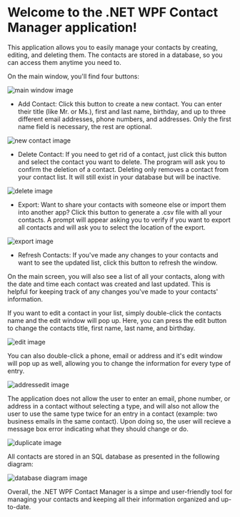 
# Welcome to the .NET WPF Contact Manager application!

This application allows you to easily manage your contacts by creating, editing, and deleting them. The contacts are stored in a database, so you can access them anytime you need to.

On the main window, you'll find four buttons:

![main window image](https://user-images.githubusercontent.com/57469766/208755672-dcd9b255-391c-4da3-8316-d17c13af6e72.png)

- Add Contact: Click this button to create a new contact. You can enter their title (like Mr. or Ms.), first and last name, birthday, and up to three different email addresses, phone numbers, and addresses. Only the first name field is necessary, the rest are optional.

![new contact image](https://user-images.githubusercontent.com/57469766/208755824-1826f592-ab38-4855-bac7-aac22cc4fe8a.png)

- Delete Contact: If you need to get rid of a contact, just click this button and select the contact you want to delete. The program will ask you to confirm the deletion of a contact. Deleting only removes a contact from your contact list. It will still exist in your database but will be inactive.

![delete image](https://user-images.githubusercontent.com/57469766/208754491-bd3d7d6c-ac33-4481-8f34-94509e7ce616.png)

- Export: Want to share your contacts with someone else or import them into another app? Click this button to generate a .csv file with all your contacts. A prompt will appear asking you to verify if you want to export all contacts and will ask you to select the location of the export.

![export image](https://user-images.githubusercontent.com/57469766/208755519-7c409984-fa60-47c4-9160-d899fc1824f7.png)

- Refresh Contacts: If you've made any changes to your contacts and want to see the updated list, click this button to refresh the window.


On the main screen, you will also see a list of all your contacts, along with the date and time each contact was created and last updated. This is helpful for keeping track of any changes you've made to your contacts' information.

If you want to edit a contact in your list, simply double-click the contacts name and the edit window will pop up. Here, you can press the edit button to change the contacts title, first name, last name, and birthday.

![edit image](https://user-images.githubusercontent.com/57469766/208755372-5d18e7f8-b100-4be1-9172-8ddb92afdaee.png)

You can also double-click a phone, email or address and it's edit window will pop up as well, allowing you to change the information for every type of entry.

![addressedit image](https://user-images.githubusercontent.com/57469766/208754287-a9368883-566e-450c-b48d-7a5550337f46.png)

The application does not allow the user to enter an email, phone number, or address in a contact without selecting a type, and will also not allow the user to use the same type twice for an entry in a contact (example: two business emails in the same contact).
Upon doing so, the user will recieve a message box error indicating what they should change or do.

![duplicate image](https://user-images.githubusercontent.com/57469766/208755212-bec703bb-3014-40e0-946a-08e3d750360c.png)

All contacts are stored in an SQL database as presented in the following diagram:

![database diagram image](https://user-images.githubusercontent.com/57469766/208757034-81ea67d7-72b8-4411-a679-06b95f20f0db.png)



Overall, the .NET WPF Contact Manager is a simpe and user-friendly tool for managing your contacts and keeping all their information organized and up-to-date.

